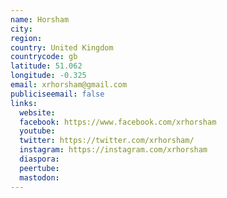 ```yaml
---
name: Horsham
city:
region:
country: United Kingdom
countrycode: gb
latitude: 51.062
longitude: -0.325
email: xrhorsham@gmail.com
publiciseemail: false
links:
  website:
  facebook: https://www.facebook.com/xrhorsham
  youtube:
  twitter: https://twitter.com/xrhorsham/
  instagram: https://instagram.com/xrhorsham
  diaspora:
  peertube:
  mastodon:
---
```

